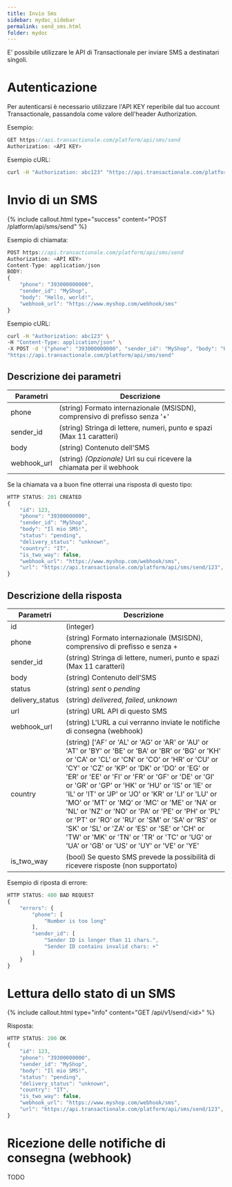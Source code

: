 ```yaml
---
title: Invio Sms
sidebar: mydoc_sidebar
permalink: send_sms.html
folder: mydoc
---
```


E' possibile utilizzare le API di Transactionale per inviare SMS a destinatari singoli.

# Autenticazione

Per autenticarsi è necessario utilizzare l'API KEY reperibile dal tuo account Transactionale, passandola come valore dell'header Authorization.

Esempio:

```js
GET https://api.transactionale.com/platform/api/sms/send
Authorization: <API KEY>
```
Esempio cURL:
```sh
curl -H "Authorization: abc123" "https://api.transactionale.com/platform/api/sms/send"
```
# Invio di un SMS

{% include callout.html type="success" content="POST /platform/api/sms/send" %}

Esempio di chiamata:

```js
POST https://api.transactionale.com/platform/api/sms/send
Authorization: <API KEY>
Content-Type: application/json
BODY:
{
    "phone": "393000000000",
    "sender_id": "MyShop",
    "body": "Hello, world!",
    "webhook_url": "https://www.myshop.com/webhook/sms"
}
```
Esempio cURL:
```sh
curl -H "Authorization: abc123" \
-H "Content-Type: application/json" \
-X POST -d '{"phone": "393000000000", "sender_id": "MyShop", "body": "Hello, world!", "webhook_url": "https://www.myshop.com/webhook/sms"}' \
"https://api.transactionale.com/platform/api/sms/send"
```

## Descrizione dei parametri

|Parametri| Descrizione|
|-------|------|
|phone| (string) Formato internazionale (MSISDN), comprensivo di prefisso senza '+'|
|sender_id| (string) Stringa di lettere, numeri, punto e spazi (Max 11 caratteri)|
|body| (string) Contenuto dell'SMS|
|webhook_url| (string) *(Opzionale)* Url su cui ricevere la chiamata per il webhook |

Se la chiamata va a buon fine otterrai una risposta di questo tipo:

```js
HTTP STATUS: 201 CREATED
{
    "id": 123,
    "phone": "39300000000",
    "sender_id": "MyShop",
    "body": "Il mio SMS!",
    "status": "pending",
    "delivery_status": "unknown",
    "country": "IT",
    "is_two_way": false,
    "webhook_url": "https://www.myshop.com/webhook/sms",
    "url": "https://api.transactionale.com/platform/api/sms/send/123",
}
```

## Descrizione della risposta
|Parametri| Descrizione|
|-------|------|
|id| (integer) |
|phone| (string) Formato internazionale (MSISDN), comprensivo di prefisso e senza +|
|sender_id| (string) Stringa di lettere, numeri, punto e spazi (Max 11 caratteri)|
|body| (string) Contenuto dell'SMS|
|status| (string) *sent* o *pending*|
|delivery_status| (string) *delivered*, *failed*, *unknown*|
|url| (string) URL API di questo SMS|
|webhook_url| (string) L'URL a cui verranno inviate le notifiche di consegna (webhook)|
|country| (string) ['AF' or 'AL' or 'AG' or 'AR' or 'AU' or 'AT' or 'BY' or 'BE' or 'BA' or 'BR' or 'BG' or 'KH' or 'CA' or 'CL' or 'CN' or 'CO' or 'HR' or 'CU' or 'CY' or 'CZ' or 'KP' or 'DK' or 'DO' or 'EG' or 'ER' or 'EE' or 'FI' or 'FR' or 'GF' or 'DE' or 'GI' or 'GR' or 'GP' or 'HK' or 'HU' or 'IS' or 'IE' or 'IL' or 'IT' or 'JP' or 'JO' or 'KR' or 'LI' or 'LU' or 'MO' or 'MT' or 'MQ' or 'MC' or 'ME' or 'NA' or 'NL' or 'NZ' or 'NO' or 'PA' or 'PE' or 'PH' or 'PL' or 'PT' or 'RO' or 'RU' or 'SM' or 'SA' or 'RS' or 'SK' or 'SL' or 'ZA' or 'ES' or 'SE' or 'CH' or 'TW' or 'MK' or 'TN' or 'TR' or 'TC' or 'UG' or 'UA' or 'GB' or 'US' or 'UY' or 'VE' or 'YE'|
|is_two_way| (bool) Se questo SMS prevede la possibilità di ricevere risposte (non supportato)|

Esempio di riposta di errore:
```js
HTTP STATUS: 400 BAD REQUEST
{
    "errors": {
        "phone": [
            "Number is too long"
        ],
        "sender_id": [
            "Sender ID is longer than 11 chars.",
            "Sender ID contains invalid chars: +"
        ]
    }
}
```
# Lettura dello stato di un SMS

{% include callout.html type="info" content="GET /api/v1/send/\<id\>" %}

Risposta:
```js
HTTP STATUS: 200 OK
{
    "id": 123,
    "phone": "39300000000",
    "sender_id": "MyShop",
    "body": "Il mio SMS!",
    "status": "pending",
    "delivery_status": "unknown",
    "country": "IT",
    "is_two_way": false,
    "webhook_url": "https://www.myshop.com/webhook/sms",
    "url": "https://api.transactionale.com/platform/api/sms/send/123",
}
```

# Ricezione delle notifiche di consegna (webhook)

TODO